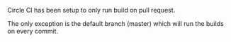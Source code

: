 Circle CI has been setup to only run build on pull request.

The only exception is the default branch (master) which will run the builds on every commit.
